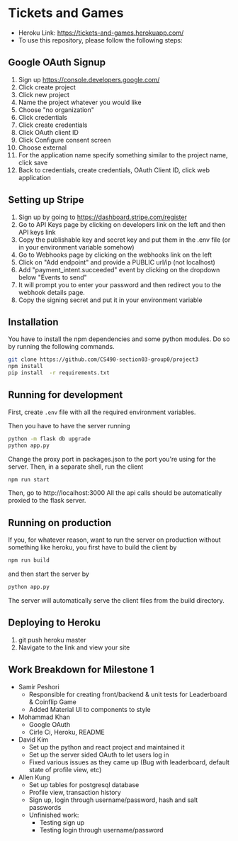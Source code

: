 # Tickets and Games

* Heroku Link: https://tickets-and-games.herokuapp.com/
* To use this repository, please follow the following steps:

## Google OAuth Signup

1) Sign up https://console.developers.google.com/
2) Click create project
3) Click new project
4) Name the project whatever you would like
5) Choose "no organization"
6) Click credentials
7) Click create credentials
8) Click OAuth client ID
9) Click Configure consent screen
10) Choose external
11) For the application name specify something similar to the project name, click save
12) Back to credentials, create credentials, OAuth Client ID, click web application 

## Setting up Stripe

1) Sign up by going to https://dashboard.stripe.com/register
2) Go to API Keys page by clicking on developers link on the left and then API keys link
3) Copy the publishable key and secret key and put them in the .env file (or in your environment variable somehow)
4) Go to Webhooks page by clicking on the webhooks link on the left
5) Click on "Add endpoint" and provide a PUBLIC url/ip (not localhost)
6) Add "payment_intent.succeeded" event by clicking on the dropdown below "Events to send"
7) It will prompt you to enter your password and then redirect you to the webhook details page.
8) Copy the signing secret and put it in your environment variable


## Installation 

You have to install the npm dependencies and some python modules. Do so by running the following commands.

```bash
git clone https://github.com/CS490-section03-group0/project3
npm install
pip install  -r requirements.txt
```

## Running for development

First, create `.env` file with all the required environment variables.

Then you have to have the server running
```bash
python -m flask db upgrade
python app.py
```

Change the proxy port in packages.json to  the port you're using for the server.
Then,  in a separate shell, run the client
```bash
npm run start
```

Then, go to http://localhost:3000
All the api calls should be automatically proxied to the flask server.

## Running on production

If you, for whatever reason, want to run the server on production without something like heroku, you first have to build the client by
```bash
npm run build
```

and then start the server by
```bash
python app.py
```

The server will automatically serve the client files from the build directory.

## Deploying to Heroku

1) git push heroku master
2) Navigate to the link and view your site

## Work Breakdown for Milestone 1 

* Samir Peshori 
  * Responsible for creating front/backend & unit tests for Leaderboard & Coinflip Game
  * Added Material UI to components to style
* Mohammad Khan 
  * Google OAuth
  * Cirle Ci, Heroku, README
* David Kim
  * Set up the python and react project and maintained it
  * Set up the server sided OAuth to let users log in
  * Fixed various issues as they came up (Bug with leaderboard, default state of profile view, etc)
* Allen Kung
  * Set up tables for postgresql database
  * Profile view, transaction history
  * Sign up, login through username/password, hash and salt passwords
  * Unfinished work:
    - Testing sign up
    - Testing login through username/password
